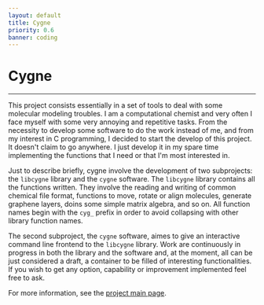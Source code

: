 ```yaml
---
layout: default
title: Cygne
priority: 0.6
banner: coding
---
```


Cygne
=====
---

This project consists essentially in a set of tools to deal with some molecular 
modeling troubles. I am a computational chemist and very often I face myself 
with some very annoying and repetitive tasks. From the necessity to develop 
some software to do the work instead of me, and from my interest in C 
programming, I decided to start the develop of this project. It doesn't claim 
to go anywhere. I just develop it in my spare time implementing the functions 
that I need or that I'm most interested in. 

Just to describe briefly, cygne involve the development of two subprojects: 
the `libcygne` library and the `cygne` software. The `libcygne` library contains 
all the functions written. They involve the reading and writing of common 
chemical file format, functions to move, rotate or align molecules, generate 
graphene layers, doins some simple matrix algebra, and so on. All function 
names begin with the `cyg_` prefix in order to avoid collapsing with other 
library function names. 

The second subproject, the `cygne` software, aimes to give an interactive 
command line frontend to the `libcygne` library. Work are continuously in 
progress in both the library and the software and, at the moment, all can be 
just considered a draft, a container to be filled of interesting 
functionalities. If you wish to get any option, capability or improvement 
implemented feel free to ask. 

For more information, see the [project main page](https://github.com/SimoneCnt/cygne).

